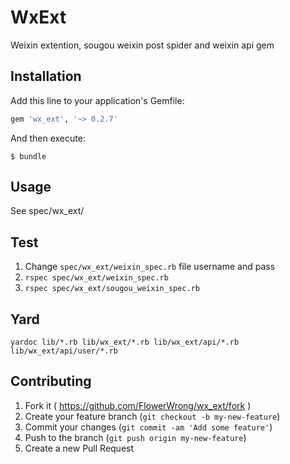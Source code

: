 # WxExt

Weixin extention, sougou weixin post spider and weixin api gem

## Installation

Add this line to your application's Gemfile:

```ruby
gem 'wx_ext', '~> 0.2.7'
```

And then execute:

    $ bundle

## Usage

See spec/wx_ext/

## Test

1. Change `spec/wx_ext/weixin_spec.rb` file username and pass
2. `rspec spec/wx_ext/weixin_spec.rb`
3. `rspec spec/wx_ext/sougou_weixin_spec.rb`

## Yard

`yardoc lib/*.rb lib/wx_ext/*.rb lib/wx_ext/api/*.rb lib/wx_ext/api/user/*.rb`

## Contributing

1. Fork it ( https://github.com/FlowerWrong/wx_ext/fork )
2. Create your feature branch (`git checkout -b my-new-feature`)
3. Commit your changes (`git commit -am 'Add some feature'`)
4. Push to the branch (`git push origin my-new-feature`)
5. Create a new Pull Request
